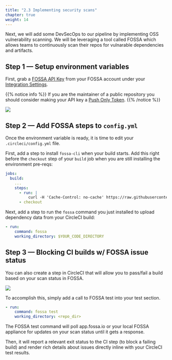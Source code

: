 ```yaml
---
title: "2.3 Implementing security scans"
chapter: true
weight: 14
---
```


Next, we will add some DevSecOps to our pipeline by implementing OSS vulnerability scanning. We will be leveraging a tool called FOSSA which allows teams to continuously scan their repos for vulnarable dependencies and artifacts.

## Step 1 &mdash; Setup environment variables

First, grab a [FOSSA API Key](https://docs.fossa.com/docs/api-reference) from your FOSSA account under your [Integration Settings](https://app.fossa.io/account/settings/integrations/api_tokens).

{{% notice info %}}
If you are the maintainer of a public repository you should consider making your API key a [Push Only Token](https://docs.fossa.com/docs/api-reference#section-push-only-api-token).
{{% /notice %}}

![](https://files.readme.io/7b30baf-Screen_Shot_2018-03-30_at_11.50.46_AM.png)

## Step 2 &mdash; Add FOSSA steps to `config.yml`

Once the environment variable is ready, it is time to edit your `.circleci/config.yml` file.

First, add a step to install `fossa-cli` when your build starts. Add this right before the `checkout` step of your `build` job when you are still installing the environment pre-reqs:

```YAML
jobs:
  build:
    ...
    steps: 
      - run: |
          curl -H 'Cache-Control: no-cache' https://raw.githubusercontent.com/fossas/fossa-cli/master/install.sh | bash
      - checkout
```
Next, add a step to run the `fossa` command you just installed to upload dependency data from your CircleCI build:

```YAML
- run:
    command: fossa
    working_directory: $YOUR_CODE_DIRECTORY
```

## Step 3 &mdash; Blocking CI builds w/ FOSSA issue status

You can also create a step in CircleCI that will allow you to pass/fail a build based on your scan status in FOSSA.

![](https://files.readme.io/07e7362-Screen_Shot_2018-03-30_at_12.02.25_PM.png)

To accomplish this, simply add a call to FOSSA test into your test section.

```YAML
- run:
    command: fossa test
    working_directory: <repo_dir>
```
The FOSSA test command will poll app.fossa.io or your local FOSSA appliance for updates on your scan status until it gets a response.

Then, it will report a relevant exit status to the CI step (to block a failing build) and render rich details about issues directly inline with your CircleCI test results.